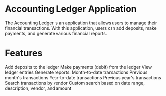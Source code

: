 # Accounting Ledger Application 

The Accounting Ledger is an application that allows users to manage their financial transactions.
With this application, users can add deposits, make payments, and generate various financial reports.

# Features

Add deposits to the ledger
Make payments (debit) from the ledger
View ledger entries
Generate reports:
   Month-to-date transactions
   Previous month's transactions
   Year-to-date transactions
   Previous year's transactions
   Search transactions by vendor
   Custom search based on date range, description, vendor, and amount
